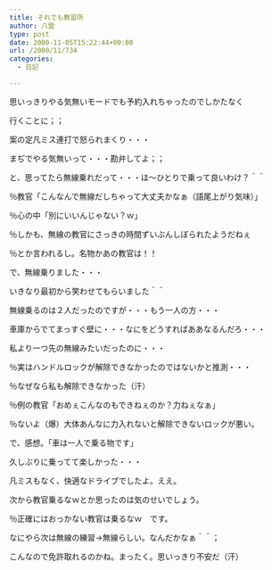 ```yaml
---
title: それでも教習所
author: 八雲
type: post
date: 2000-11-05T15:22:44+00:00
url: /2000/11/734
categories:
  - 日記

---
```

思いっきりやる気無いモードでも予約入れちゃったのでしかたなく
  
行くことに；；
  
案の定凡ミス連打で怒られまくり・・・
  
まぢでやる気無いって・・・勘弁してよ；；
  
と、思ってたら無線乗れだって・・・ほ～ひとりで乗って良いわけ？＾＾
  
％教官「こんなんで無線だしちゃって大丈夫かなぁ（語尾上がり気味）」
  
％心の中「別にいいんじゃない？ｗ」
  
％しかも、無線の教官にさっきの時間ずいぶんしぼられたようだねぇ
  
％とか言われるし。名物かあの教官は！！
  
で、無線乗りました・・・
  
いきなり最初から笑わせてもらいました＾＾
  
無線乗るのは２人だったのですが・・・もう一人の方・・・
  
車庫からでてまっすぐ壁に・・・なにをどうすればああなるんだろ・・・
  
私より一つ先の無線みたいだったのに・・・
  
％実はハンドルロックが解除できなかったのではないかと推測・・・
  
％なぜなら私も解除できなかった（汗）
  
％例の教官「おめぇこんなのもできねぇのか？力ねぇなぁ」
  
％ないよ（爆）大体あんなに力入れないと解除できないロックが悪い。
  
で、感想。「車は一人で乗る物です」
  
久しぶりに乗ってて楽しかった・・・
  
凡ミスもなく、快適なドライブでしたよ。ええ。
  
次から教官乗るなｗとか思ったのは気のせいでしょう。
  
％正確にはおっかない教官は乗るなｗ　です。
  
なにやら次は無線の練習→無線らしい。なんだかなぁ＾＾；
  
こんなので免許取れるのかね。まったく。思いっきり不安だ（汗）